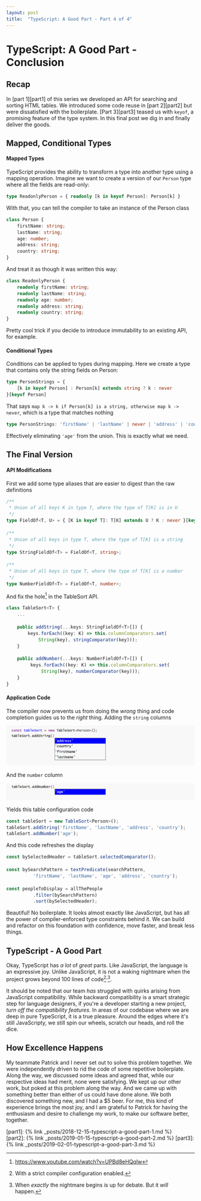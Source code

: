 ```yaml
---
layout: post
title:  "TypeScript: A Good Part - Part 4 of 4"
---
```

# TypeScript: A Good Part - Conclusion

## Recap

In [part 1][part1] of this series we developed an API for searching and sorting HTML tables. We introduced some code reuse in [part 2][part2] but were dissatisfied with the boilerplate. [Part 3][part3] teased us with `keyof`, a promising feature of the type system. In this final post we dig in and finally deliver the goods.

## Mapped, Conditional Types

#### Mapped Types

TypeScript provides the ability to transform a type into another type using a mapping operation. Imagine we want to create a version of our `Person` type where all the fields are read-only:

```typescript
type ReadonlyPerson = { readonly [k in keyof Person]: Person[k] }
```

With that, you can tell the compiler to take an instance of the Person class

```typescript
class Person {
    firstName: string;
    lastName: string;
    age: number;
    address: string;
    country: string;
}
```

And treat it as though it was written this way:

```typescript
class ReadonlyPerson {
    readonly firstName: string;
    readonly lastName: string;
    readonly age: number;
    readonly address: string;
    readonly country: string;
}
```

Pretty cool trick if you decide to introduce immutability to an existing API, for example.

#### Conditional Types

Conditions can be applied to types during mapping. Here we create a type that contains only the string fields on Person:

```typescript
type PersonStrings = { 
    [k in keyof Person] : Person[k] extends string ? k : never 
}[keyof Person]
```
That says `map k -> k if Person[k] is a string, otherwise map k -> never`, which is a type that matches nothing

```typescript
type PersonStrings: 'firstName' | 'lastName' | never | 'address' | 'country'
```
Effectively eliminating `'age'` from the union. This is exactly what we need.

## The Final Version

#### API Modifications

First we add some type aliases that are easier to digest than the raw definitions 

```typescript
/**
 * Union of all keys K in type T, where the type of T[K] is in U
 */
type FieldOf<T, U> = { [K in keyof T]: T[K] extends U ? K : never }[keyof T];

/**
 * Union of all keys in type T, where the type of T[K] is a string
 */
type StringFieldOf<T> = FieldOf<T, string>;

/**
 * Union of all keys in type T, where the type of T[K] is a number
 */
type NumberFieldOf<T> = FieldOf<T, number>;
```

And fix the hole[^1] in the TableSort API. 

```typescript
class TableSort<T> {
    ...
    
    public addString(...keys: StringFieldOf<T>[]) {
        keys.forEach((key: K) => this.columnComparators.set(
            String(key), stringComparator(key)));
    }
    
    public addNumber(...keys: NumberFieldOf<T>[]) {
         keys.forEach((key: K) => this.columnComparators.set(
             String(key), numberComparator(key)));
    }
}
```

#### Application Code

The compiler now prevents us from doing the *wrong* thing and code completion guides us to the *right* thing. Adding the `string` columns

![Image of Code Completion Example][cc-string-field-names]

And the `number` column

![Image of Code Completion Example-2][cc-number-field-names]

Yields this table configuration code

```typescript
const tableSort = new TableSort<Person>();
tableSort.addString('firstName', 'lastName', 'address', 'country');
tableSort.addNumber('age');
```

And this code refreshes the display

```typescript
const bySelectedHeader = tableSort.selectedComparator();

const bySearchPattern = textPredicate(searchPattern, 
          'firstName', 'lastName', 'age', 'address', 'country');

const peopleToDisplay = allThePeople
          .filter(bySearchPattern)
          .sort(bySelectedHeader);
```

Beautiful! No boilerplate. It looks almost exactly like JavaScript, but has all the power of compiler-enforced type constraints behind it. We can build and refactor on this foundation with confidence, move faster, and break less things.

## TypeScript - A Good Part

Okay, TypeScript has *a lot* of *great* parts. Like JavaScript, the language is an expressive joy. Unlike JavaScript, it is not a waking nightmare when the project grows beyond 100 lines of code[^2]<sup>,</sup>[^3]. 

It should be noted that our team *has* struggled with quirks arising from JavaScript compatibility. While backward compatibility is a smart strategic step for language designers, if you're a developer starting a new project, *turn off the compatibility features*. In areas of our codebase where we are deep in pure TypeScript, it is a true pleasure. Around the edges where it's still JavaScripty, we still spin our wheels, scratch our heads, and roll the dice.

## How Excellence Happens

My teammate Patrick and I never set out to solve this problem together. We were independently driven to rid the code of some repetitive boilerplate. Along the way, we discussed some ideas and agreed that, while our respective ideas had merit, none were satisfying. We kept up our other work, but poked at this problem along the way. And we came up with something better than either of us could have done alone. We both discovered something new, and I had a $5 beer. For me, this kind of experience brings the most joy, and I am grateful to Patrick for having the enthusiasm and desire to challenge my work, to make our software better, together. 

[^1]: https://www.youtube.com/watch?v=UPBd8eHQqIw
[^2]: With a strict compiler configuration enabled.
[^3]: When *exactly* the nightmare begins is up for debate. But it *will* happen.

[cc-string-field-names]: /assets/string-field-names.png
[cc-number-field-names]: /assets/number-field-names.png

[part1]: {% link _posts/2018-12-15-typescript-a-good-part-1.md %}	
[part2]: {% link _posts/2019-01-15-typescript-a-good-part-2.md %}
[part3]: {% link _posts/2019-02-01-typescript-a-good-part-3.md %}

